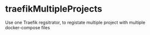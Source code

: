 # traefikMultipleProjects

Use one Traefik regsitrator, to registate multiple project with multiple docker-compose files

